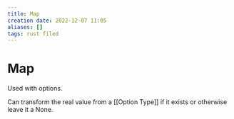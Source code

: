 ```yaml
---
title: Map
creation date: 2022-12-07 11:05
aliases: []
tags: rust filed
---
```


# Map
Used with options.

Can transform the real value from a [[Option Type]] if it exists or otherwise leave it a None.
